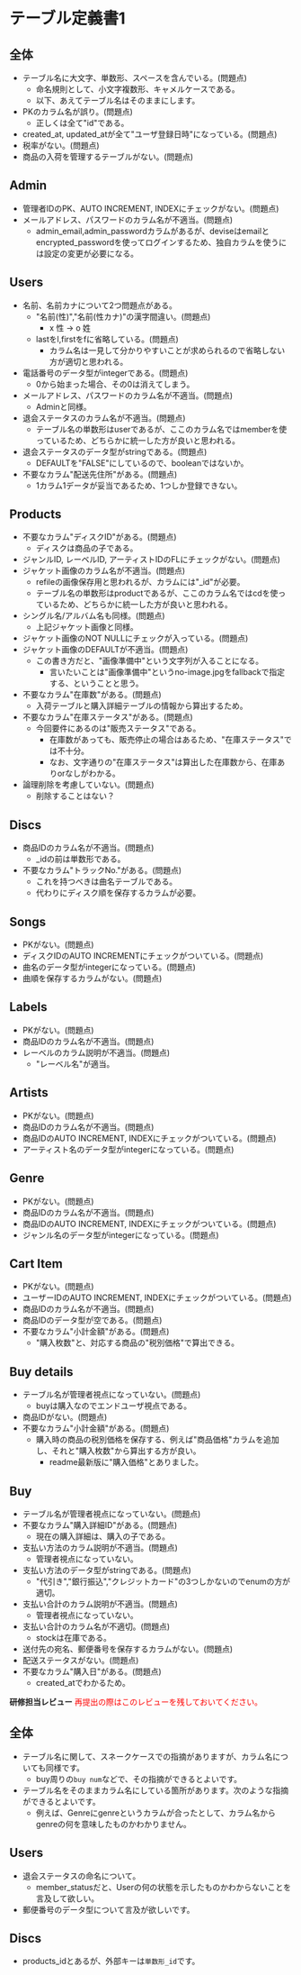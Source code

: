 # テーブル定義書1
## 全体
- テーブル名に大文字、単数形、スペースを含んでいる。(問題点)
  - 命名規則として、小文字複数形、キャメルケースである。
  - 以下、あえてテーブル名はそのままにします。
- PKのカラム名が誤り。(問題点)
  - 正しくは全て"id"である。
- created&#95;at, updated&#95;atが全て"ユーザ登録日時"になっている。(問題点)
- 税率がない。(問題点)
- 商品の入荷を管理するテーブルがない。(問題点)

## Admin
- 管理者IDのPK、AUTO INCREMENT, INDEXにチェックがない。(問題点)
- メールアドレス、パスワードのカラム名が不適当。(問題点)
  - admin&#95;email,admin&#95;passwordカラムがあるが、deviseはemailとencrypted&#95;passwordを使ってログインするため、独自カラムを使うには設定の変更が必要になる。

## Users
- 名前、名前カナについて2つ問題点がある。
  - "名前(性)","名前(性カナ)"の漢字間違い。(問題点)
    - x 性 -> o 姓
  - lastをl,firstをfに省略している。(問題点)
    - カラム名は一見して分かりやすいことが求められるので省略しない方が適切と思われる。
- 電話番号のデータ型がintegerである。(問題点)
  - 0から始まった場合、その0は消えてしまう。
- メールアドレス、パスワードのカラム名が不適当。(問題点)
  - Adminと同様。
- 退会ステータスのカラム名が不適当。(問題点)
  - テーブル名の単数形はuserであるが、ここのカラム名ではmemberを使っているため、どちらかに統一した方が良いと思われる。
- 退会ステータスのデータ型がstringである。(問題点)
  - DEFAULTを"FALSE"にしているので、booleanではないか。
- 不要なカラム"配送先住所"がある。(問題点)
  - 1カラム1データが妥当であるため、1つしか登録できない。

## Products
- 不要なカラム"ディスクID"がある。(問題点)
  - ディスクは商品の子である。
- ジャンルID, レーベルID, アーティストIDのFLにチェックがない。(問題点)
- ジャケット画像のカラム名が不適当。(問題点)
  - refileの画像保存用と思われるが、カラムには"&#95;id"が必要。
  - テーブル名の単数形はproductであるが、ここのカラム名ではcdを使っているため、どちらかに統一した方が良いと思われる。
- シングル名/アルバム名も同様。(問題点)
  - 上記ジャケット画像と同様。
- ジャケット画像のNOT NULLにチェックが入っている。(問題点)
- ジャケット画像のDEFAULTが不適当。(問題点)
  - この書き方だと、"画像準備中"という文字列が入ることになる。
    - 言いたいことは"画像準備中"というno-image.jpgをfallbackで指定する、ということと思う。
- 不要なカラム"在庫数"がある。(問題点)
  - 入荷テーブルと購入詳細テーブルの情報から算出するため。
- 不要なカラム"在庫ステータス"がある。(問題点)
  - 今回要件にあるのは"販売ステータス"である。
    - 在庫数があっても、販売停止の場合はあるため、"在庫ステータス"では不十分。
    - なお、文字通りの"在庫ステータス"は算出した在庫数から、在庫ありorなしがわかる。
- 論理削除を考慮していない。(問題点)
  - 削除することはない？

## Discs
- 商品IDのカラム名が不適当。(問題点)
  - &#95;idの前は単数形である。
- 不要なカラム"トラックNo."がある。(問題点)
  - これを持つべきは曲名テーブルである。
  - 代わりにディスク順を保存するカラムが必要。

## Songs
- PKがない。(問題点)
- ディスクIDのAUTO INCREMENTにチェックがついている。(問題点)
- 曲名のデータ型がintegerになっている。(問題点)
- 曲順を保存するカラムがない。(問題点)

## Labels
- PKがない。(問題点)
- 商品IDのカラム名が不適当。(問題点)
- レーベルのカラム説明が不適当。(問題点)
  - "レーベル名"が適当。

## Artists
- PKがない。(問題点)
- 商品IDのカラム名が不適当。(問題点)
- 商品IDのAUTO INCREMENT, INDEXにチェックがついている。(問題点)
- アーティスト名のデータ型がintegerになっている。(問題点)

## Genre
- PKがない。(問題点)
- 商品IDのカラム名が不適当。(問題点)
- 商品IDのAUTO INCREMENT, INDEXにチェックがついている。(問題点)
- ジャンル名のデータ型がintegerになっている。(問題点)

## Cart Item
- PKがない。(問題点)
- ユーザーIDのAUTO INCREMENT, INDEXにチェックがついている。(問題点)
- 商品IDのカラム名が不適当。(問題点)
- 商品IDのデータ型が空である。(問題点)
- 不要なカラム"小計金額"がある。(問題点)
  - "購入枚数"と、対応する商品の"税別価格"で算出できる。

## Buy details
- テーブル名が管理者視点になっていない。(問題点)
  - buyは購入なのでエンドユーザ視点である。
- 商品IDがない。(問題点)
- 不要なカラム"小計金額"がある。(問題点)
  - 購入時の商品の税別価格を保存する、例えば"商品価格"カラムを追加し、それと"購入枚数"から算出する方が良い。
    - readme最新版に"購入価格"とありました。

## Buy
- テーブル名が管理者視点になっていない。(問題点)
- 不要なカラム"購入詳細ID"がある。(問題点)
  - 現在の購入詳細は、購入の子である。
- 支払い方法のカラム説明が不適当。(問題点)
  - 管理者視点になっていない。
- 支払い方法のデータ型がstringである。(問題点)
  - "代引き","銀行振込","クレジットカード"の3つしかないのでenumの方が適切。
- 支払い合計のカラム説明が不適当。(問題点)
  - 管理者視点になっていない。
- 支払い合計のカラム名が不適切。(問題点)
  - stockは在庫である。
- 送付先の宛名、郵便番号を保存するカラムがない。(問題点)
- 配送ステータスがない。(問題点)
- 不要なカラム"購入日"がある。(問題点)
  - created&#95;atでわかるため。
  
**研修担当レビュー**
<font color="Red">再提出の際はこのレビューを残しておいてください。</font>

## 全体
- テーブル名に関して、スネークケースでの指摘がありますが、カラム名についても同様です。
  - buy周りの`buy num`などで、その指摘ができるとよいです。
- テーブル名をそのままカラム名にしている箇所があります。次のような指摘ができるとよいです。
  - 例えば、Genreにgenreというカラムが合ったとして、カラム名からgenreの何を意味したものかわかりません。
  
## Users
- 退会ステータスの命名について。
  - member_statusだと、Userの何の状態を示したものかわからないことを言及して欲しい。
- 郵便番号のデータ型について言及が欲しいです。

## Discs
- products_idとあるが、外部キーは`単数形_id`です。
